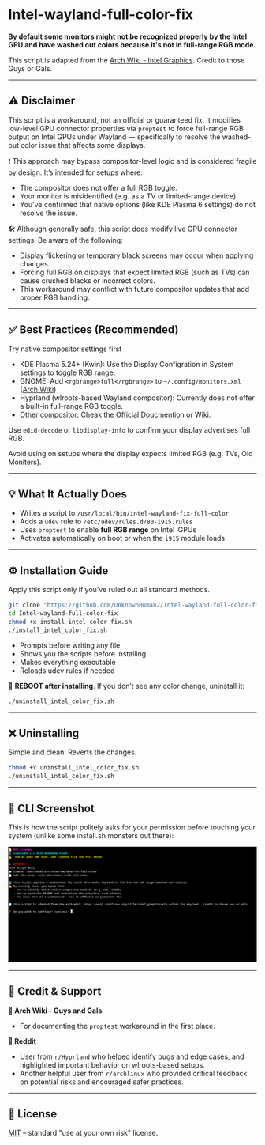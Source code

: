 # Intel-wayland-full-color-fix

**By default some monitors might not be recognized properly by the Intel GPU and have washed out colors because it's not in full-range RGB mode.**

This script is adapted from the [Arch Wiki - Intel Graphics](https://wiki.archlinux.org/title/Intel_graphics#Fix_colors_for_Wayland). Credit to those Guys or Gals.

---
## ⚠️ Disclaimer

This script is a workaround, not an official or guaranteed fix. It modifies low-level GPU connector properties via `proptest` to force full-range RGB output on Intel GPUs under Wayland — specifically to resolve the washed-out color issue that affects some displays.

❗ This approach may bypass compositor-level logic and is considered fragile by design. It’s intended for setups where:
- The compositor does not offer a full RGB toggle.
- Your monitor is misidentified (e.g. as a TV or limited-range device)
- You’ve confirmed that native options (like KDE Plasma 6 settings) do not resolve the issue.

🛠️ Although generally safe, this script does modify live GPU connector settings. Be aware of the following:
- Display flickering or temporary black screens may occur when applying changes.
- Forcing full RGB on displays that expect limited RGB (such as TVs) can cause crushed blacks or incorrect colors.
- This workaround may conflict with future compositor updates that add proper RGB handling.

---

## ✅ Best Practices (Recommended)
Try native compositor settings first
 - KDE Plasma 5.24+ (Kwin): Use the Display Configration in System settings to toggle RGB range.
 - GNOME: Add `<rgbrange>full</rgbrange>` to `~/.config/monitors.xml` ([Arch Wiki](https://wiki.archlinux.org/title/Intel_graphics#Fix_colors_for_Wayland))
 - Hyprland (wlroots-based Wayland compositor): Currently does not offer a built-in full-range RGB toggle.
 - Other compositor: Cheak the Official Doucmention or Wiki.
 
Use `edid-decode` or `libdisplay-info` to confirm your display advertises full RGB.

Avoid using on setups where the display expects limited RGB (e.g. TVs, Old Moniters).  

---

## 💡 What It Actually Does

- Writes a script to `/usr/local/bin/intel-wayland-fix-full-color`
- Adds a `udev` rule to `/etc/udev/rules.d/80-i915.rules`
- Uses `proptest` to enable **full RGB range** on Intel iGPUs
- Activates automatically on boot or when the `i915` module loads

---

## ⚙️ Installation Guide
Apply this script only if you’ve ruled out all standard methods.  
```bash
git clone "https://github.com/UnknownHuman2/Intel-wayland-full-color-fix.git"
cd Intel-wayland-full-color-fix
chmod +x install_intel_color_fix.sh
./install_intel_color_fix.sh
```

- Prompts before writing any file
- Shows you the scripts before installing
- Makes everything executable
- Reloads udev rules if needed

🔁 **REBOOT after installing**. If you don’t see any color change, uninstall it:

```bash
./uninstall_intel_color_fix.sh
```

---

## ❌ Uninstalling

Simple and clean. Reverts the changes.

```bash
chmod +x uninstall_intel_color_fix.sh
./uninstall_intel_color_fix.sh
```

---

## 📸 CLI Screenshot

This is how the script politely asks for your permission before touching your system (unlike some install.sh monsters out there):

![CLI Screenshot](images/cli_script_preview.png)

---
## 👥 Credit & Support

**📝 Arch Wiki - Guys and Gals**
-  For documenting the `proptest` workaround in the first place.

**👤 Reddit**
- User from `r/Hyprland` who helped identify bugs and edge cases, and highlighted important behavior on wlroots-based setups.
- Another helpful user from `r/archlinux` who provided critical feedback on potential risks and encouraged safer practices.

---

## 📝 License

[MIT](LICENSE) – standard "use at your own risk" license.